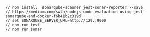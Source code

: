     // npm install  sonarqube-scanner jest-sonar-reporter --save
    // https://medium.com/swlh/nodejs-code-evaluation-using-jest-sonarqube-and-docker-f6b41b2c319d
    // set SONARQUBE_SERVER_URL=http://129.:9000
    // npm run test
    // npm run sonar